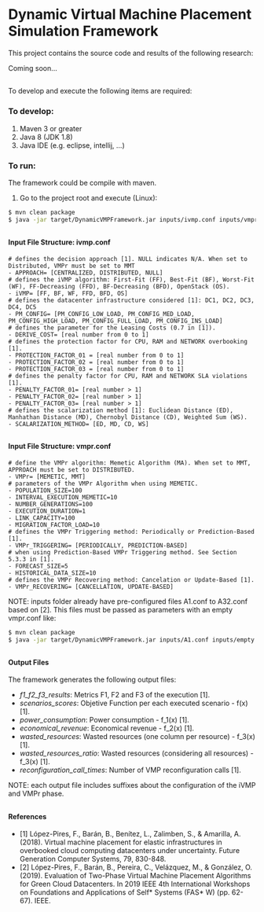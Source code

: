 # Dynamic Virtual Machine Placement Simulation Framework

This project contains the source code and results of the following research:

Coming soon...
##  

To develop and execute the following items are required:

### To develop:

1. Maven 3 or greater
2. Java 8 (JDK 1.8)
3. Java IDE (e.g. eclipse, intellij, ...)

### To run:
The framework could be compile with maven.

1. Go to the project root and execute (Linux):
``` bash
$ mvn clean package
$ java -jar target/DynamicVMPFramework.jar inputs/ivmp.conf inputs/vmpr.conf inputs/scenarios.conf outputs/
```

##
#### Input File Structure: ivmp.conf
```
# defines the decision approach [1]. NULL indicates N/A. When set to Distributed, VMPr must be set to MMT
- APPROACH= [CENTRALIZED, DISTRIBUTED, NULL] 
# defines the iVMP algorithm: First-Fit (FF), Best-Fit (BF), Worst-Fit (WF), FF-Decreasing (FFD), BF-Decreasing (BFD), OpenStack (OS).
- iVMP= [FF, BF, WF, FFD, BFD, OS]
# defines the datacenter infrastructure considered [1]: DC1, DC2, DC3, DC4, DC5 
- PM_CONFIG= [PM_CONFIG_LOW_LOAD, PM_CONFIG_MED_LOAD, PM_CONFIG_HIGH_LOAD, PM_CONFIG_FULL_LOAD, PM_CONFIG_INS_LOAD]
# defines the parameter for the Leasing Costs (0.7 in [1]). 
- DERIVE_COST= [real number from 0 to 1]
# defines the protection factor for CPU, RAM and NETWORK overbooking [1]. 
- PROTECTION_FACTOR_01 = [real number from 0 to 1]
- PROTECTION_FACTOR_02 = [real number from 0 to 1]
- PROTECTION_FACTOR_03 = [real number from 0 to 1]
# defines the penalty factor for CPU, RAM and NETWORK SLA violations [1].
- PENALTY_FACTOR_01= [real number > 1]
- PENALTY_FACTOR_02= [real number > 1]
- PENALTY_FACTOR_03= [real number > 1]
# defines the scalarization method [1]: Euclidean Distance (ED), Manhathan Distance (MD), Chernobyl Distance (CD), Weighted Sum (WS).
- SCALARIZATION_METHOD= [ED, MD, CD, WS] 
```
##
#### Input File Structure: vmpr.conf
```
# define the VMPr algorithm: Memetic Algorithm (MA). When set to MMT, APPROACH must be set to DISTRIBUTED.
- VMPr= [MEMETIC, MMT]
# parameters of the VMPr Algorithm when using MEMETIC.
- POPULATION_SIZE=100
- INTERVAL_EXECUTION_MEMETIC=10
- NUMBER_GENERATIONS=100
- EXECUTION_DURATION=1
- LINK_CAPACITY=100
- MIGRATION_FACTOR_LOAD=10
# defines the VMPr Triggering method: Periodically or Prediction-Based [1].
- VMPr_TRIGGERING= [PERIODICALLY, PREDICTION-BASED]
# when using Prediction-Based VMPr Triggering method. See Section 5.3.3 in [1].
- FORECAST_SIZE=5
- HISTORICAL_DATA_SIZE=10
# defines the VMPr Recovering method: Cancelation or Update-Based [1].
- VMPr_RECOVERING= [CANCELLATION, UPDATE-BASED]
```

NOTE: inputs folder already have pre-configured files A1.conf to A32.conf based on [2]. This files must be passed as parameters with an empty vmpr.conf like:

``` bash
$ mvn clean package
$ java -jar target/DynamicVMPFramework.jar inputs/A1.conf inputs/empty.conf inputs/scenarios.conf outputs/
```

##
#### Output Files

The framework generates the following output files:

- *f1_f2_f3_results*: Metrics F1, F2 and F3 of the execution [1].
- *scenarios_scores*: Objetive Function per each executed scenario - f(x) [1].
- *power_consumption*: Power consumption - f_1(x) [1].
- *economical_revenue*: Economical revenue - f_2(x) [1].
- *wasted_resources*: Wasted resources (one column per resource) - f_3(x) [1].
- *wasted_resources_ratio*: Wasted resources (considering all resources) - f_3(x) [1].
- *reconfiguration_call_times*: Number of VMP reconfiguration calls [1].

NOTE: each output file includes suffixes about the configuration of the iVMP and VMPr phase. 

##
#### References
- [1] López-Pires, F., Barán, B., Benítez, L., Zalimben, S., & Amarilla, A. (2018). Virtual machine placement for elastic infrastructures in overbooked cloud computing datacenters under uncertainty. Future Generation Computer Systems, 79, 830-848.
- [2] López-Pires, F., Barán, B., Pereira, C., Velázquez, M., & González, O. (2019). Evaluation of Two-Phase Virtual Machine Placement Algorithms for Green Cloud Datacenters. In 2019 IEEE 4th International Workshops on Foundations and Applications of Self* Systems (FAS* W) (pp. 62-67). IEEE.
